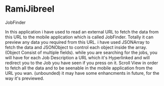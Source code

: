 # RamiJibreel
JobFinder

In this application i have used to read an external URL to fetch the data from this URL to the mobile application which is called 
JobFinder.
Totally it can preview any data you required from this URL.
i have used JSONArray to fetch the data and JSONObject to control each object inside the array. (Object Consist of multiple fields).
while you are searching for the jobs, you will have for each Job Description a URL which it's Hyperlinked and will redirect you to the Job you have seen if you press on it. 
Scroll View in order to fetch all the data and to be seenable in the mobile application from the URL you wan. (unbounded)
it may have some enhancments in future, for the way it's previewed.
